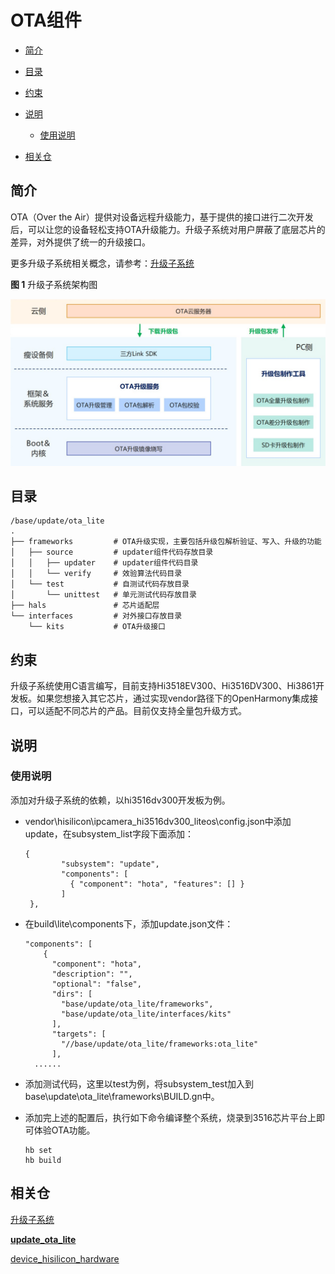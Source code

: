 # OTA组件<a name="ZH-CN_TOPIC_0000001078451366"></a>

-   [简介](#section11660541593)
-   [目录](#section1464106163817)
-   [约束](#section1718733212019)
-   [说明](#section18867101215181)
    -   [使用说明](#section18867101215200)

-   [相关仓](#section68521336131912)

## 简介<a name="section11660541593"></a>

OTA（Over the Air）提供对设备远程升级能力，基于提供的接口进行二次开发后，可以让您的设备轻松支持OTA升级能力。升级子系统对用户屏蔽了底层芯片的差异，对外提供了统一的升级接口。

更多升级子系统相关概念，请参考：[升级子系统](https://gitee.com/openharmony/docs/blob/master/zh-cn/readme/%E5%8D%87%E7%BA%A7%E5%AD%90%E7%B3%BB%E7%BB%9F.md)

**图 1**  升级子系统架构图

![](figures/Openharmony-updater-升级子系统架构图.png)

## 目录<a name="section1464106163817"></a>

```
/base/update/ota_lite
.
├── frameworks         # OTA升级实现，主要包括升级包解析验证、写入、升级的功能
│   ├── source         # updater组件代码存放目录
│   │   ├── updater    # updater组件代码目录
│   │   └── verify     # 效验算法代码目录
│   └── test           # 自测试代码存放目录
│       └── unittest   # 单元测试代码存放目录
├── hals               # 芯片适配层
└── interfaces         # 对外接口存放目录
    └── kits           # OTA升级接口
```

## 约束<a name="section1718733212019"></a>

升级子系统使用C语言编写，目前支持Hi3518EV300、Hi3516DV300、Hi3861开发板。如果您想接入其它芯片，通过实现vendor路径下的OpenHarmony集成接口，可以适配不同芯片的产品。目前仅支持全量包升级方式。

## 说明<a name="section18867101215181"></a>

### 使用说明<a name="section18867101215200"></a>

添加对升级子系统的依赖，以hi3516dv300开发板为例。

-   vendor\\hisilicon\\ipcamera\_hi3516dv300\_liteos\\config.json中添加update，在subsystem\_list字段下面添加：

    ```
    {
            "subsystem": "update",
            "components": [
              { "component": "hota", "features": [] }
            ]
     },
    ```


-   在build\\lite\\components下，添加update.json文件：

    ```
    "components": [
        {
          "component": "hota",
          "description": "",
          "optional": "false",
          "dirs": [
            "base/update/ota_lite/frameworks",
            "base/update/ota_lite/interfaces/kits"
          ],
          "targets": [
            "//base/update/ota_lite/frameworks:ota_lite"
          ],
      ......
    ```


-   添加测试代码，这里以test为例，将subsystem\_test加入到base\\update\\ota\_lite\\frameworks\\BUILD.gn中。

-   添加完上述的配置后，执行如下命令编译整个系统，烧录到3516芯片平台上即可体验OTA功能。

    ```
    hb set
    hb build
    ```


## 相关仓<a name="section68521336131912"></a>

[升级子系统](https://gitee.com/openharmony/docs/blob/master/zh-cn/readme/%E5%8D%87%E7%BA%A7%E5%AD%90%E7%B3%BB%E7%BB%9F.md)

[**update\_ota\_lite**](https://gitee.com/openharmony/update_ota_lite)

[device\_hisilicon\_hardware](https://gitee.com/openharmony/device_hisilicon_hardware)

